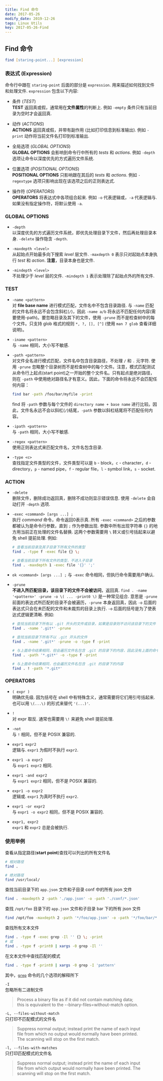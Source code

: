 ```yaml
---
title: Find 命令
date: 2017-05-26
modify_date: 2019-12-26
tags: Linux Utils
key: 2017-05-26-Find
---
```


## Find 命令

```zsh
find [staring-point...] [expression]
```

<!--more-->

### 表达式 (Expression)

命令行中跟在 `staring-point` 后面的部分是 `expression`. 用来描述如何找到文件和处理文件. `expression` 包含以下内容:

- 条件 (_TEST_)  
  **TEST** 返回真或假，通常用在**文件属性**的判断上. 例如 `-empty` 条件只有当前目录为空时才会返回真.

- 动作 (_ACTIONS_)  
  **ACTIONS** 返回真或假，并带有副作用 (比如打印信息到标准输出). 例如 `-print` 动作将当前文件名打印到标准输出.

- 全局选项 (_GLOBAL OPTIONS_)  
  **GLOBAL OPTIONS** 会影响到命令行中所有的 *tests* 和 *actions*. 例如 `-depth` 选项让命令以深度优先的方式遍历文件系统.

- 位置选项 (_POSITIONAL OPTIONS_)  
  **POSITIONAL OPTIONS** 只影响跟在其后的 *tests* 和 *actions*. 例如 `-regextype` 选项只影响出现在该选项之后的正则表达式.

- 操作符 (_OPERATORS_)  
  **OPERATORS** 将表达式中各项组合起来. 例如 `-o` 代表逻辑或，`-a` 代表逻辑与. 如果没有指定操作符，将默认使用 `-a`.

### GLOBAL OPTIONS

- `-depth`  
  以深度优先的方式遍历文件系统，即优先处理目录下文件，然后再处理目录本身. `-delete` 操作隐含 `-depth`.

- `-maxdepth <level>`  
  从起始点开始最多向下搜索 *level* 层文件. `-maxdepth 0` 表示只对起始点本身执行 *test* 和 *action*. **注意**，目录本身也是文件.

- `-mindepth <level>`  
  不处理少于 *level* 层的文件. `-mindepth 1` 表示处理除了起始点外的所有文件.

### TEST

- `-name <pattern>`  
  对 **file base name** 进行模式匹配，文件名中不包含目录路径. 与 `-name` 匹配的文件名将永远不会包含斜杠(`/`)，因此 `-name a/b` 将永远不匹配任何内容(需要使用-path)。要忽略目录及其下的文件，使用 `-prune` 而不是检查树中的每个文件。只支持 glob 格式的规则 `*, ?, [], [^]` (使用 `man 7 glob` 查看详细说明)。

- `-iname <pattern>`  
  与 `-name` 相同，大小写不敏感.

- `-path <pattern>`  
  对文件全名进行模式匹配，文件名中包含目录路径，不处理 `/` 和 `.` 元字符. 使用 `-prune` 忽略整个目录树而不是检查树中的每个文件。注意，模式匹配测试从命令行上起点(start point)之一开始的整个文件名。只有起点是绝对路径，则在 `-path` 中使用绝对路径名才有意义。因此，下面的命令将永远不会匹配任何内容：

  ```zsh
  find bar -path /foo/bar/myfile -print
  ```
  
  find 将 `-path` 参数与每个文件的 `directory name + base name` 进行比较。因此，文件名永远不会以斜杠(`/`)结尾，`-path` 参数以斜杠结尾将不匹配任何内容。

- `-ipath <pattern>`  
  与 `-path` 相同，大小写不敏感.

- `-regex <pattern>`  
  使用正则表达式来匹配文件名，文件名包含目录.

- `-type <c>`  
  查找指定文件类型的文件，文件类型可以是 `b` - block，`c` - character，`d` - directory，`p` - named pipe，`f` - regular file，`l` - symbol link，`s` - socket.

### ACTION

- `-delete`  
  删除文件，删除成功返回真，删除不成功则显示错误信息. 使用 `-delete` 会自动打开 `-depth` 选项.

- `-exec <command> [args ...] ;`  
  执行 _command_ 命令，命令返回0表示真. 所有 `-exec <command>` 之后的参数都被认为是命令行参数，直到 `;` 作为参数出现. 参数中所有出现字符串 `{}` 的地方用当前正在处理的文件名替换. 这两个参数需要用 `\` 转义或引号括起来以避免 shell 提前处理. 例如:

  ```zsh
  # 查看当前目录及其子目录下所有文件的类型
  find . -type f -exec file {} \;

  # 查看当前目录下所有文件的类型，不进入子目录
  find . -maxdepth 1 -exec file '{}' ';'
  ```
  
- `ok <command> [args ...] ;`
  与 `-exec` 命令相同，但执行命令需要用户确认.

- `-prune`  
  **不进入所匹配目录，该目录下的文件不会被访问**，返回真. `find . -name '<pattern>' -prune -o \( ... -print0 \)` 是一种常见组合. 意思是 `-prune` 前面的表达式所匹配的目录不会被遍历，`-prune` 本身返回真，因此 `-o` 后面的表达式只会在未匹配的文件和未裁剪的目录上执行. `-o` 后面的括号是为了使表达式逻辑更清晰. 例如:

  ```zsh
  # 查找当前目录下所有以 .git 开头的文件或目录，如果是目录则不访问该目录下的文件
  find . -name '.git*' -prune
  
  # 查找当前目录下所有不以 .git 开头的文件
  find . -name '.git*' -prune -o -type f -print

  # 与上面命令结果相同，但会遍历文件名包含 .git 的目录下的内容，因此没有上面的命令效率高
  find . -path '*.git*' -o -type f -print

  # 与上面命令结果相同，也会遍历文件名包含 .git 的目录下的内容
  find . ! -path '*.git*'
  ```

### OPERATORS

- `( expr )`  
  明确优先级. 因为括号在 shell 中有特殊含义，通常需要将它们用引号括起来. 也可以用 `\(...\)` 的形式来替代 `'(...)'`.

- `!`  
  对 expr 取反. 通常也需要用 `\!` 来避免 shell 提前处理.

- `-not`  
  与 `!` 相同，但不是 POSIX 兼容的.

- `expr1 expr2`  
  逻辑与. `expr1` 为假时不执行 `expr2`.

- `expr1 -a expr2`  
  与 `expr1 expr2` 相同.

- `expr1 -and expr2`  
  与 `expr1 expr2` 相同，但不是 POSIX 兼容的.

- `expr1 -o expr2`  
  逻辑或. `expr1` 为真时不执行 `expr2`.

- `expr1 -or expr2`  
  与 `expr1 -o expr2` 相同，但不是 POSIX 兼容的.

- `expr1, expr2`  
  `expr1` 和 `expr2` 总是会被执行.

### 使用举例

查看从指定路径(**start point**)查找可以列出的所有文件名

```zsh
# 相对路径
find .

# 绝对路径
find /usr/local/
```

查找当前目录下的 `app.json` 文件和子目录 conf 中的所有 json 文件

```zsh
find . -maxdepth 2 -path './app.json' -o -path './conf/*.json'
```

查找 `/opt/foo` 目录下的 `app.json` 文件和子目录 bar 下的所有 json 文件

```zsh
find /opt/foo -maxdepth 2 -path '*/foo/app.json' -o -path '*/foo/bar/*.json'
```

查找所有文本文件

```zsh
find . -type f -exec grep -Il '' {} \; -print
# 或
find . -type f -print0 | xargs -0 grep -Il ''
```

在文本文件中查找匹配的模式

```zsh
find . -type f -print0 | xargs -0 grep -I 'pattern'
```

其中，[`grep`][grep] 命令的几个选项的解释所下

`-I`  
忽略所有二进制文件
> Process a binary file as if it did not contain matching data;  
> this is equivalent to the --binary-files=without-match option.

`-L, --files-without-match`  
只打印不匹配模式的文件名
> Suppress normal output; instead print the name of each input  
> file from which no output would normally have been printed.  
> The scanning will stop on the first match.

`-l, --files-with-matches`  
只打印匹配模式的文件名
> Suppress normal output; instead print the name of each input  
> file from which output would normally have been printed. The  
> scanning will stop on the first match.

[grep]: http://man7.org/linux/man-pages/man1/grep.1.html